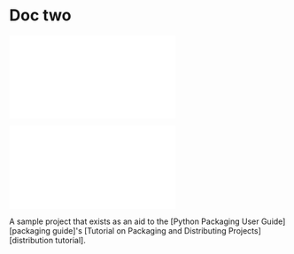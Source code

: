 # Doc two

![link 1](one.md)

![link 2](two.md)

A sample project that exists as an aid to the [Python Packaging User
Guide][packaging guide]'s [Tutorial on Packaging and Distributing
Projects][distribution tutorial].
